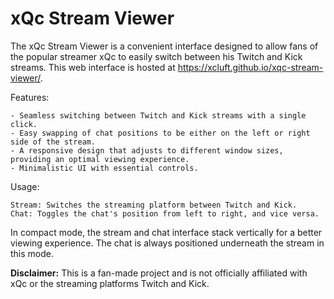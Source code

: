 # xQc Stream Viewer

The xQc Stream Viewer is a convenient interface designed to allow fans of the popular streamer xQc to easily switch between his Twitch and Kick streams. This web interface is hosted at https://xcluft.github.io/xqc-stream-viewer/.


Features:

    - Seamless switching between Twitch and Kick streams with a single click.
    - Easy swapping of chat positions to be either on the left or right side of the stream.
    - A responsive design that adjusts to different window sizes, providing an optimal viewing experience.
    - Minimalistic UI with essential controls.

Usage:

    Stream: Switches the streaming platform between Twitch and Kick.
    Chat: Toggles the chat's position from left to right, and vice versa.

In compact mode, the stream and chat interface stack vertically for a better viewing experience. The chat is always positioned underneath the stream in this mode.


**Disclaimer:** This is a fan-made project and is not officially affiliated with xQc or the streaming platforms Twitch and Kick.
